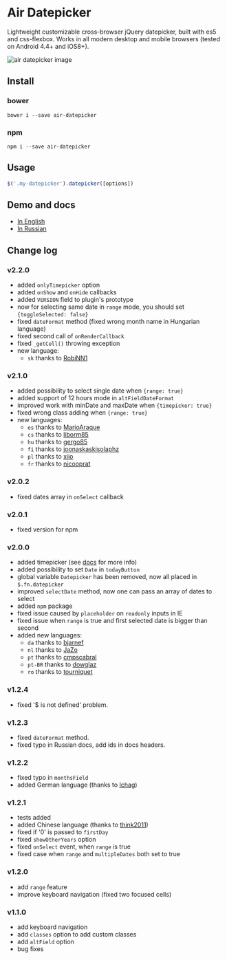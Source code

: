 # Air Datepicker

Lightweight customizable cross-browser jQuery datepicker, built with es5 and css-flexbox. Works in all modern desktop and mobile browsers (tested on Android 4.4+ and iOS8+).

![air datepicker image](https://github.com/t1m0n/air-datepicker/raw/master/docs/img/promo-img-time.png)

## Install

### bower
```
bower i --save air-datepicker
```
### npm
```
npm i --save air-datepicker
```

## Usage
```javascript
$('.my-datepicker').datepicker([options])
```

## Demo and docs
* [In English](http://t1m0n.name/air-datepicker/docs/)
* [In Russian](http://t1m0n.name/air-datepicker/docs/index-ru.html)

## Change log

### v2.2.0
* added `onlyTimepicker` option
* added `onShow` and `onHide` callbacks
* added `VERSION` field to plugin's prototype
* now for selecting same date in `range` mode, you should set `{toggleSelected: false}`
* fixed `dateFormat` method (fixed wrong month name in Hungarian language)
* fixed second call of `onRenderCallback`
* fixed `_getCell()` throwing exception
* new language:
    - `sk` thanks to [RobiNN1](https://github.com/RobiNN1)


### v2.1.0
* added possibility to select single date when `{range: true}`
* added support of 12 hours mode in `altFieldDateFormat`
* improved work with minDate and maxDate when `{timepicker: true}`
* fixed wrong class adding when `{range: true}`
* new languages:
    - `es` thanks to [MarioAraque](https://github.com/MarioAraque)
    - `cs` thanks to [liborm85](https://github.com/liborm85)
    - `hu` thanks to [gergo85](https://github.com/gergo85)
    - `fi` thanks to [joonaskaskisolaphz](https://github.com/joonaskaskisolaphz)
    - `pl` thanks to [xiio](https://github.com/xiio)
    - `fr` thanks to [nicooprat](https://github.com/nicooprat)

### v2.0.2
* fixed dates array in `onSelect` callback

### v2.0.1
* fixed version for npm

### v2.0.0
* added timepicker (see [docs](http://t1m0n.name/air-datepicker/docs#timepicker) for more info)
* added possibility to set `Date` in `todayButton` 
* global variable `Datepicker` has been removed, now all placed in `$.fn.datepicker`
* improved `selectDate` method, now one can pass an array of dates to select
* added `npm` package
* fixed issue caused by `placeholder` on `readonly` inputs in IE
* fixed issue when `range` is true and first selected date is bigger than second
* added new languages:
    - `da`  thanks to [bjarnef](https://github.com/bjarnef)
    - `nl`  thanks to [JaZo](https://github.com/JaZo)
    - `pt`  thanks to [cmpscabral](https://github.com/cmpscabral)
    - `pt-BR`  thanks to [dowglaz](https://github.com/dowglaz)
    - `ro`  thanks to [tourniquet](https://github.com/tourniquet)

### v1.2.4
* fixed '$ is not defined' problem. 

### v1.2.3
* fixed `dateFormat` method.
* fixed typo in Russian docs, add ids in docs headers.

### v1.2.2
* fixed typo in `monthsField`
* added German language (thanks to [Ichag](https://github.com/Ichag))

### v1.2.1
* tests added
* added Chinese language (thanks to [think2011](https://github.com/think2011))
* fixed if '0' is passed to `firstDay`
* fixed `showOtherYears` option
* fixed `onSelect` event, when `range` is true
* fixed case when `range` and `multipleDates` both set to true

### v1.2.0
* add `range` feature
* improve keyboard navigation (fixed two focused cells)

### v1.1.0
* add keyboard navigation
* add `classes` option to add custom classes
* add `altField` option
* bug fixes
